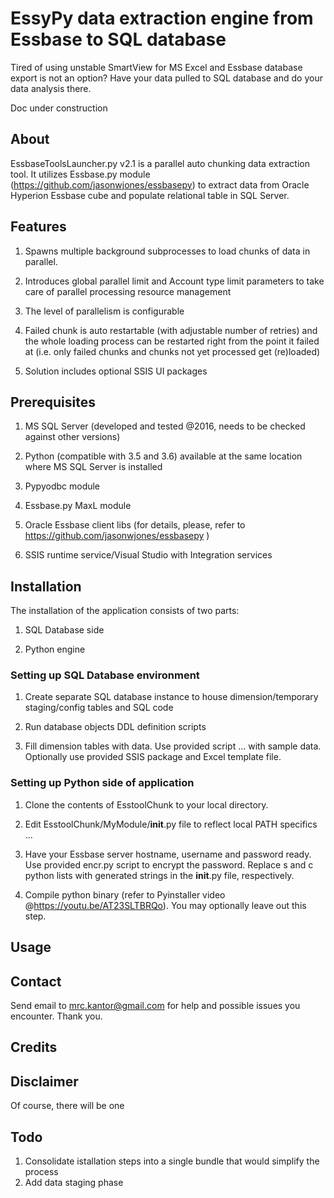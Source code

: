 # EssyPy data extraction engine from Essbase to SQL database

Tired of using unstable SmartView for MS Excel and Essbase database export is not an option? Have your data pulled to SQL database and do your data analysis there.

Doc under construction

## About

EssbaseToolsLauncher.py v2.1 is a parallel auto chunking data extraction tool. It utilizes Essbase.py module
(https://github.com/jasonwjones/essbasepy) to extract data from Oracle Hyperion Essbase cube and populate relational table in SQL Server.

## Features

1. Spawns multiple background subprocesses to load chunks of data in parallel. 

2. Introduces global parallel limit and Account type limit parameters to take care of parallel processing resource management

3. The level of parallelism is configurable

4. Failed chunk is auto restartable (with adjustable number of retries) and the whole loading process can be restarted right from the point 
it failed at (i.e. only failed chunks and chunks not yet processed get (re)loaded)

5. Solution includes optional SSIS UI packages 


## Prerequisites

 1. MS SQL Server (developed and tested @2016, needs to be checked against other versions)

 2. Python (compatible with 3.5 and 3.6) available at the same location where MS SQL Server is installed
 
 3. Pypyodbc module
 
 4. Essbase.py MaxL module 
 
 5. Oracle Essbase client libs (for details, please, refer to https://github.com/jasonwjones/essbasepy )

 6. SSIS runtime service/Visual Studio with Integration services
 

## Installation

 The installation of the application consists of two parts: 

 1. SQL Database side
 
 2. Python engine


### Setting up SQL Database environment

 1. Create separate SQL database instance to house dimension/temporary staging/config tables and SQL code 
 
 2. Run database objects DDL definition scripts
 
 3. Fill dimension tables with data. Use provided script ... with sample data. Optionally use provided SSIS package and Excel template file.



### Setting up Python side of application 

 1. Clone the contents of EsstoolChunk to your local directory.
 
 2. Edit EsstoolChunk/MyModule/__init__.py file to reflect local PATH specifics ... 

 3. Have your Essbase server hostname, username and password ready. Use provided encr.py script to encrypt the password. Replace s and c python lists with generated strings in the __init__.py file, respectively. 

 4. Compile python binary (refer to Pyinstaller video @https://youtu.be/AT23SLTBRQo). You may optionally leave out this step.




## Usage


## Contact
 
  Send email to mrc.kantor@gmail.com for help and possible issues you encounter. Thank you.


## Credits
 

## Disclaimer

  Of course, there will be one


## Todo

  1. Consolidate istallation steps into a single bundle that would simplify the process
  2. Add data staging phase

 
